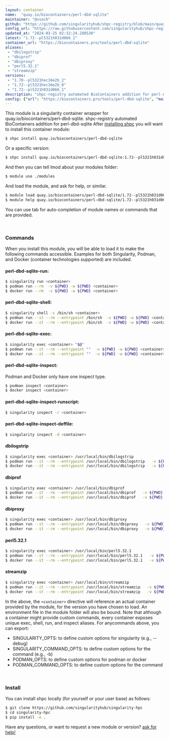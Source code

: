 ```yaml
---
layout: container
name:  "quay.io/biocontainers/perl-dbd-sqlite"
maintainer: "@vsoch"
github: "https://github.com/singularityhub/shpc-registry/blob/main/quay.io/biocontainers/perl-dbd-sqlite/container.yaml"
config_url: "https://raw.githubusercontent.com/singularityhub/shpc-registry/main/quay.io/biocontainers/perl-dbd-sqlite/container.yaml"
updated_at: "2024-03-25 02:32:24.288530"
latest: "1.72--pl5321h031d066_1"
container_url: "https://biocontainers.pro/tools/perl-dbd-sqlite"
aliases:
 - "dbilogstrip"
 - "dbiprof"
 - "dbiproxy"
 - "perl5.32.1"
 - "streamzip"
versions:
 - "1.70--pl5321hec16e2b_2"
 - "1.72--pl5321hec16e2b_0"
 - "1.72--pl5321h031d066_1"
description: "shpc-registry automated BioContainers addition for perl-dbd-sqlite"
config: {"url": "https://biocontainers.pro/tools/perl-dbd-sqlite", "maintainer": "@vsoch", "description": "shpc-registry automated BioContainers addition for perl-dbd-sqlite", "latest": {"1.72--pl5321h031d066_1": "sha256:69d7ff5863eeb51726e5054c56dbb9ef01823606a315b7ae92cad1e0e05593cb"}, "tags": {"1.70--pl5321hec16e2b_2": "sha256:6ddfa524aa249c46d9759dfed87fec14e56daf4d552b0ceceb641678c4005175", "1.72--pl5321hec16e2b_0": "sha256:4c426fc9712c12eacc5ee874e4962ab525b35dbafedff7ffa87113d114ef12e1", "1.72--pl5321h031d066_1": "sha256:69d7ff5863eeb51726e5054c56dbb9ef01823606a315b7ae92cad1e0e05593cb"}, "docker": "quay.io/biocontainers/perl-dbd-sqlite", "aliases": {"dbilogstrip": "/usr/local/bin/dbilogstrip", "dbiprof": "/usr/local/bin/dbiprof", "dbiproxy": "/usr/local/bin/dbiproxy", "perl5.32.1": "/usr/local/bin/perl5.32.1", "streamzip": "/usr/local/bin/streamzip"}}
---
```


This module is a singularity container wrapper for quay.io/biocontainers/perl-dbd-sqlite.
shpc-registry automated BioContainers addition for perl-dbd-sqlite
After [installing shpc](#install) you will want to install this container module:


```bash
$ shpc install quay.io/biocontainers/perl-dbd-sqlite
```

Or a specific version:

```bash
$ shpc install quay.io/biocontainers/perl-dbd-sqlite:1.72--pl5321h031d066_1
```

And then you can tell lmod about your modules folder:

```bash
$ module use ./modules
```

And load the module, and ask for help, or similar.

```bash
$ module load quay.io/biocontainers/perl-dbd-sqlite/1.72--pl5321h031d066_1
$ module help quay.io/biocontainers/perl-dbd-sqlite/1.72--pl5321h031d066_1
```

You can use tab for auto-completion of module names or commands that are provided.

<br>

### Commands

When you install this module, you will be able to load it to make the following commands accessible.
Examples for both Singularity, Podman, and Docker (container technologies supported) are included.

#### perl-dbd-sqlite-run:

```bash
$ singularity run <container>
$ podman run --rm  -v ${PWD} -w ${PWD} <container>
$ docker run --rm  -v ${PWD} -w ${PWD} <container>
```

#### perl-dbd-sqlite-shell:

```bash
$ singularity shell -s /bin/sh <container>
$ podman run --it --rm --entrypoint /bin/sh  -v ${PWD} -w ${PWD} <container>
$ docker run --it --rm --entrypoint /bin/sh  -v ${PWD} -w ${PWD} <container>
```

#### perl-dbd-sqlite-exec:

```bash
$ singularity exec <container> "$@"
$ podman run --it --rm --entrypoint ""  -v ${PWD} -w ${PWD} <container> "$@"
$ docker run --it --rm --entrypoint ""  -v ${PWD} -w ${PWD} <container> "$@"
```

#### perl-dbd-sqlite-inspect:

Podman and Docker only have one inspect type.

```bash
$ podman inspect <container>
$ docker inspect <container>
```

#### perl-dbd-sqlite-inspect-runscript:

```bash
$ singularity inspect -r <container>
```

#### perl-dbd-sqlite-inspect-deffile:

```bash
$ singularity inspect -d <container>
```


#### dbilogstrip

```bash
$ singularity exec <container> /usr/local/bin/dbilogstrip
$ podman run --it --rm --entrypoint /usr/local/bin/dbilogstrip   -v ${PWD} -w ${PWD} <container> -c " $@"
$ docker run --it --rm --entrypoint /usr/local/bin/dbilogstrip   -v ${PWD} -w ${PWD} <container> -c " $@"
```


#### dbiprof

```bash
$ singularity exec <container> /usr/local/bin/dbiprof
$ podman run --it --rm --entrypoint /usr/local/bin/dbiprof   -v ${PWD} -w ${PWD} <container> -c " $@"
$ docker run --it --rm --entrypoint /usr/local/bin/dbiprof   -v ${PWD} -w ${PWD} <container> -c " $@"
```


#### dbiproxy

```bash
$ singularity exec <container> /usr/local/bin/dbiproxy
$ podman run --it --rm --entrypoint /usr/local/bin/dbiproxy   -v ${PWD} -w ${PWD} <container> -c " $@"
$ docker run --it --rm --entrypoint /usr/local/bin/dbiproxy   -v ${PWD} -w ${PWD} <container> -c " $@"
```


#### perl5.32.1

```bash
$ singularity exec <container> /usr/local/bin/perl5.32.1
$ podman run --it --rm --entrypoint /usr/local/bin/perl5.32.1   -v ${PWD} -w ${PWD} <container> -c " $@"
$ docker run --it --rm --entrypoint /usr/local/bin/perl5.32.1   -v ${PWD} -w ${PWD} <container> -c " $@"
```


#### streamzip

```bash
$ singularity exec <container> /usr/local/bin/streamzip
$ podman run --it --rm --entrypoint /usr/local/bin/streamzip   -v ${PWD} -w ${PWD} <container> -c " $@"
$ docker run --it --rm --entrypoint /usr/local/bin/streamzip   -v ${PWD} -w ${PWD} <container> -c " $@"
```



In the above, the `<container>` directive will reference an actual container provided
by the module, for the version you have chosen to load. An environment file in the
module folder will also be bound. Note that although a container
might provide custom commands, every container exposes unique exec, shell, run, and
inspect aliases. For anycommands above, you can export:

 - SINGULARITY_OPTS: to define custom options for singularity (e.g., --debug)
 - SINGULARITY_COMMAND_OPTS: to define custom options for the command (e.g., -b)
 - PODMAN_OPTS: to define custom options for podman or docker
 - PODMAN_COMMAND_OPTS: to define custom options for the command

<br>

### Install

You can install shpc locally (for yourself or your user base) as follows:

```bash
$ git clone https://github.com/singularityhub/singularity-hpc
$ cd singularity-hpc
$ pip install -e .
```

Have any questions, or want to request a new module or version? [ask for help!](https://github.com/singularityhub/singularity-hpc/issues)